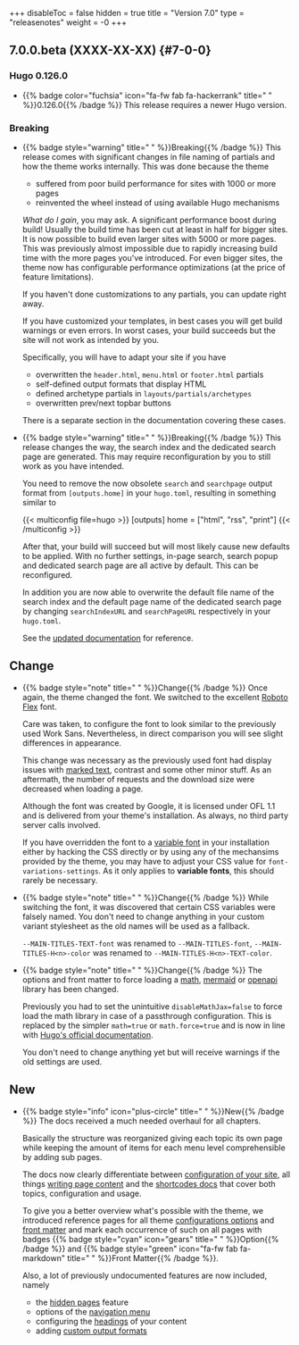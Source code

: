 +++
disableToc = false
hidden = true
title = "Version 7.0"
type = "releasenotes"
weight = -0
+++

## 7.0.0.beta (XXXX-XX-XX) {#7-0-0}

### Hugo 0.126.0

- {{% badge color="fuchsia" icon="fa-fw fab fa-hackerrank" title=" " %}}0.126.0{{% /badge %}} This release requires a newer Hugo version.

### Breaking

- {{% badge style="warning" title=" " %}}Breaking{{% /badge %}} This release comes with significant changes in file naming of partials and how the theme works internally. This was done because the theme

  - suffered from poor build performance for sites with 1000 or more pages
  - reinvented the wheel instead of using available Hugo mechanisms

  _What do I gain_, you may ask. A significant performance boost during build! Usually the build time has been cut at least in half for bigger sites. It is now possible to build even larger sites with 5000 or more pages. This was previously almost impossible due to rapidly increasing build time with the more pages you've introduced. For even bigger sites, the theme now has configurable performance optimizations (at the price of feature limitations).

  If you haven't done customizations to any partials, you can update right away.

  If you have customized your templates, in best cases you will get build warnings or even errors. In worst cases, your build succeeds but the site will not work as intended by you.

  Specifically, you will have to adapt your site if you have

  - overwritten the `header.html`, `menu.html` or `footer.html` partials
  - self-defined output formats that display HTML
  - defined archetype partials in `layouts/partials/archetypes`
  - overwritten prev/next topbar buttons

  There is a separate section in the documentation covering these cases.

- {{% badge style="warning" title=" " %}}Breaking{{% /badge %}} This release changes the way, the search index and the dedicated search page are generated. This may require reconfiguration by you to still work as you have intended.

  You need to remove the now obsolete `search` and `searchpage` output format from `[outputs.home]` in your `hugo.toml`, resulting in something similar to

	{{< multiconfig file=hugo >}}
	[outputs]
	  home = ["html", "rss", "print"]
	{{< /multiconfig >}}

  After that, your build will succeed but will most likely cause new defaults to be applied. With no further settings, in-page search, search popup and dedicated search page are all active by default. This can be reconfigured.

  In addition you are now able to overwrite the default file name of the search index and the default page name of the dedicated search page by changing `searchIndexURL` and `searchPageURL` respectively in your `hugo.toml`.

  See the [updated documentation](configuration/sidebar/search) for reference.

## Change

- {{% badge style="note" title=" " %}}Change{{% /badge %}} Once again, the theme changed the font. We switched to the excellent [Roboto Flex](https://github.com/googlefonts/roboto-flex) font.

  Care was taken, to configure the font to look similar to the previously used Work Sans. Nevertheless, in direct comparison you will see slight differences in appearance.

  This change was necessary as the previously used font had display issues with [marked text](content/markdown#marked-text), contrast and some other minor stuff. As an aftermath, the number of requests and the download size were decreased when loading a page.

  Although the font was created by Google, it is licensed under OFL 1.1 and is delivered from your theme's installation. As always, no third party server calls involved.

  If you have overridden the font to a [variable font](https://developer.mozilla.org/en-US/docs/Web/CSS/CSS_fonts/Variable_fonts_guide#variable_fonts_what_they_are_and_how_they_differ) in your installation either by hacking the CSS directly or by using any of the mechansims provided by the theme, you may have to adjust your CSS value for `font-variations-settings`. As it only applies to **variable fonts**, this should rarely be necessary.

- {{% badge style="note" title=" " %}}Change{{% /badge %}} While switching the font, it was discovered that certain CSS variables were falsely named. You don't need to change anything in your custom variant stylesheet as the old names will be used as a fallback.

  `--MAIN-TITLES-TEXT-font` was renamed to `--MAIN-TITLES-font`, `--MAIN-TITLES-H<n>-color` was renamed to `--MAIN-TITLES-H<n>-TEXT-color`.

- {{% badge style="note" title=" " %}}Change{{% /badge %}} The options and front matter to force loading a [math](shortcodes/math#force-loading-of-the-mathjax-library), [mermaid](shortcodes/mermaid#force-loading-of-the-mermaid-library) or [openapi](shortcodes/openapi#force-loading-of-the-swagger-ui-library) library has been changed.

  Previously you had to set the unintuitive `disableMathJax=false` to force load the math library in case of a passthrough configuration. This is replaced by the simpler `math=true` or `math.force=true` and is now in line with [Hugo's official documentation](https://gohugo.io/content-management/mathematics/#step-1).

  You don't need to change anything yet but will receive warnings if the old settings are used.

## New

- {{% badge style="info" icon="plus-circle" title=" " %}}New{{% /badge %}} The docs received a much needed overhaul for all chapters.

  Basically the structure was reorganized giving each topic its own page while keeping the amount of items for each menu level comprehensible by adding sub pages.

  The docs now clearly differentiate between [configuration of your site](configuration), all things [writing page content](content) and the [shortcodes docs](shortcodes) that cover both topics, configuration and usage.

  To give you a better overview what's possible with the theme, we introduced reference pages for all theme [configurations options](configuration/options) and [front matter](content/frontmatter) and mark each occurrence of such on all pages with badges {{% badge style="cyan" icon="gears" title=" " %}}Option{{% /badge %}} and {{% badge style="green" icon="fa-fw fab fa-markdown" title=" " %}}Front Matter{{% /badge %}}.

  Also, a lot of previously undocumented features are now included, namely

  - the [hidden pages](configuration/content/hidden) feature
  - options of the [navigation menu](configuration/sidebar/navigationmenu)
  - configuring the [headings](configuration/content/headings) of your content
  - adding [custom output formats](configuration/modifications/outputformats)
